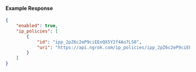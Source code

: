 <!-- Code generated for API Clients. DO NOT EDIT. -->

#### Example Response

```json
{
	"enabled": true,
	"ip_policies": [
		{
			"id": "ipp_2pZ6c2eP9ciEEoQX5Y2f4Ao7LS0",
			"uri": "https://api.ngrok.com/ip_policies/ipp_2pZ6c2eP9ciEEoQX5Y2f4Ao7LS0"
		}
	]
}
```
